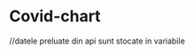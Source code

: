 # Covid-chart

  <!-- trei butoane:  unul sterge informatia din chart, dar nu si din bara de jos -->
  <!-- al doilea face call catre api, afiseaza datele in chart si bara de jos, le trece in memoria locala si dispare-->
  <!-- al treilea afiseaza informatia stocata in memorie si inlocuieste butonul doi -->   

  <!-- butoanele unu si trei pot fi apasate infinit -->
  
  //datele preluate din api sunt stocate in variabile
